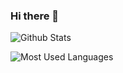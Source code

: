 ### Hi there 👋

<!--
**yangfeng20/yangfeng20** is a ✨ _special_ ✨ repository because its `README.md` (this file) appears on your GitHub profile.

Here are some ideas to get you started:

- 🔭 I’m currently working on ...
- 🌱 I’m currently learning ...
- 👯 I’m looking to collaborate on ...
- 🤔 I’m looking for help with ...
- 💬 Ask me about ...
- 📫 How to reach me: ...
- 😄 Pronouns: ...
- ⚡ Fun fact: ...
-->

![Github Stats](https://github-readme-stats.vercel.app/api?username=yangfeng20&show_icons=true&theme=dark&count_private=true)

![Most Used Languages](https://github-readme-stats.vercel.app/api/top-langs/?username=yangfeng&theme=dark&layout=compact)



